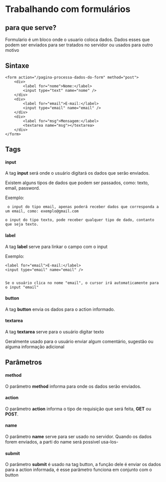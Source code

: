 # Trabalhando com formulários

## para que serve?
<p>Formulario é um bloco onde o usuario coloca dados. Dados esses que podem ser enviados para ser tratados no servidor ou usados para outro motivo</p>

## Sintaxe

```
<form action="/pagina-processa-dados-do-form" method="post">
    <div>
        <label for="nome">Nome:</label>
        <input type="text" name="nome" />
    </div>
    <div>
        <label for="email">E-mail:</label>
        <input type="email" name="email" />
    </div>
    <div>
        <label for="msg">Mensagem:</label>
        <textarea name="msg"></textarea>
    </div>
</form>
```

## Tags
#### input
<p>A tag <strong>input</strong> será onde o usuário digitará os dados que serão enviados.</p>
<p>Existem alguns tipos de dados que podem ser passados, como: texto, email, password.</p>

<p>Exemplo:

     o input do tipo email, apenas poderá receber dados que corresponda a um email, como: exemplo@gmail.com

    o input do tipo texto, pode receber qualquer tipo de dado, contanto que seja texto.
</p>

#### label
<p>A tag <strong>label</strong> serve para linkar o campo com o input</p>
<p>Exemplo:
    
    <label for="email">E-mail:</label>
    <input type="email" name="email" />
    

    Se o usuário clica no nome "email", o cursor irá automaticamente para o input "email"
</p>

#### button
<p>A tag <strong>button</strong> envia os dados para o action informado.</p>

#### textarea
<p>A tag <strong>textarea</strong> serve para o usuário digitar texto</p>
<p>Geralmente usado para o usuário enviar algum comentário, sugestão ou alguma informação adicional</p>

## Parâmetros

#### method
<p>O parâmetro <strong>method</strong> informa para onde os dados serão enviados.</p>

#### action
<p>O parâmetro <strong>action</strong> informa o tipo de requisição que será feita, <strong>GET</strong> ou <strong>POST</strong>.</p>

#### name
<p>O parâmetro <strong>name</strong> serve para ser usado no servidor.
Quando os dados forem enviados, a parti do name será possivel usa-los-</p>

#### submit
<p>O parâmetro <strong>submit</strong> é usado na tag button, a função dele é enviar os dados para a action informada, é esse parâmetro funciona em conjunto com o button</p>